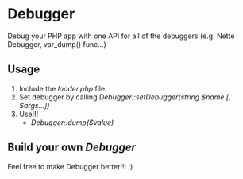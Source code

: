 Debugger
========

Debug your PHP app with one API for all of the debuggers (e.g. Nette Debugger, var_dump() func...)

Usage
------

1. Include the _loader.php_ file
2. Set debugger by calling _Debugger::setDebugger(string $name [, $args...])_
3. Use!!!
    - _Debugger::dump($value)_


Build your own _Debugger_
-------------------------
Feel free to make Debugger better!!! ;)